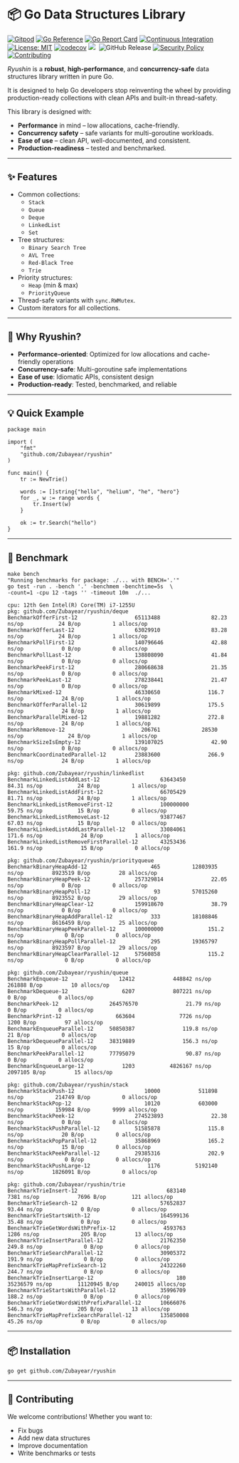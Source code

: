 # 📦 Go Data Structures Library
[![Gitpod](https://img.shields.io/badge/Gitpod-Ready--to--Code-blue?logo=gitpod&style=flat-square)](https://gitpod.io/#https://github.com/Zubayear/ryushin)
[![Go Reference](https://pkg.go.dev/badge/github.com/Zubayear/ryushin.svg)](https://pkg.go.dev/github.com/Zubayear/ryushin)
[![Go Report Card](https://goreportcard.com/badge/github.com/Zubayear/ryushin)](https://goreportcard.com/report/github.com/Zubayear/ryushin)
[![Continuous Integration](https://github.com/Zubayear/ryushin/actions/workflows/ci.yml/badge.svg)](https://github.com/Zubayear/ryushin/actions/workflows/ci.yml)
[![License: MIT](https://img.shields.io/badge/License-MIT-yellow.svg)](LICENSE)
[![codecov](https://codecov.io/gh/Zubayear/ryushin/branch/main/graph/badge.svg)](https://codecov.io/gh/Zubayear/ryushin)
![](https://img.shields.io/github/repo-size/Zubayear/ryushin.svg?label=Repo%20size&style=flat-square)&nbsp;
![GitHub Release](https://img.shields.io/github/v/release/Zubayear/ryushin)
[![Security Policy](https://img.shields.io/badge/security-policy-blue.svg)](./SECURITY.md)
[![Contributing](https://img.shields.io/badge/contributing-guide-brightgreen.svg)](./CONTRIBUTING.md)

*Ryushin* is a **robust**, **high-performance**, and **concurrency-safe** data structures library written in pure Go.

It is designed to help Go developers stop reinventing the wheel by providing production-ready collections with clean APIs and built-in thread-safety.

This library is designed with:
- **Performance** in mind – low allocations, cache-friendly.
- **Concurrency safety** – safe variants for multi-goroutine workloads.
- **Ease of use** – clean API, well-documented, and consistent.
- **Production-readiness** – tested and benchmarked.

---

## ✨ Features

- Common collections:
  - `Stack`
  - `Queue`
  - `Deque`
  - `LinkedList`
  - `Set`
- Tree structures:
  - `Binary Search Tree`
  - `AVL Tree`
  - `Red-Black Tree`
  - `Trie`
- Priority structures:
  - `Heap` (min & max)
  - `PriorityQueue`
- Thread-safe variants with `sync.RWMutex`.
- Custom iterators for all collections.

---
## 🚀 Why Ryushin?
- **Performance-oriented**: Optimized for low allocations and cache-friendly operations
- **Concurrency-safe**: Multi-goroutine safe implementations
- **Ease of use**: Idiomatic APIs, consistent design
- **Production-ready**: Tested, benchmarked, and reliable

---
## 💡 Quick Example
```
package main

import (
    "fmt"
    "github.com/Zubayear/ryushin"
)

func main() {
    tr := NewTrie()

	words := []string{"hello", "helium", "he", "hero"}
	for _, w := range words {
		tr.Insert(w)
	}
	
	ok := tr.Search("hello")
}
```

---
## 💪 Benchmark
```
make bench
"Running benchmarks for package: ./... with BENCH='.'"
go test -run . -bench '.' -benchmem -benchtime=5s  \
-count=1 -cpu 12 -tags '' -timeout 10m  ./...

cpu: 12th Gen Intel(R) Core(TM) i7-1255U
pkg: github.com/Zubayear/ryushin/deque
BenchmarkOfferFirst-12                  65113488                82.23 ns/op           24 B/op          1 allocs/op
BenchmarkOfferLast-12                   63029910                83.28 ns/op           24 B/op          1 allocs/op
BenchmarkPollFirst-12                   140796646               42.88 ns/op            0 B/op          0 allocs/op
BenchmarkPollLast-12                    138808090               41.84 ns/op            0 B/op          0 allocs/op
BenchmarkPeekFirst-12                   280668638               21.35 ns/op            0 B/op          0 allocs/op
BenchmarkPeekLast-12                    278238441               21.47 ns/op            0 B/op          0 allocs/op
BenchmarkMixed-12                       46330650               116.7 ns/op            24 B/op          1 allocs/op
BenchmarkOfferParallel-12               30619899               175.5 ns/op            24 B/op          1 allocs/op
BenchmarkParallelMixed-12               19881282               272.8 ns/op            24 B/op          1 allocs/op
BenchmarkRemove-12                        206761             28530 ns/op              24 B/op          1 allocs/op
BenchmarkSizeIsEmpty-12                 139107025               42.90 ns/op            0 B/op          0 allocs/op
BenchmarkCoordinatedParallel-12         23883600               266.9 ns/op            24 B/op          1 allocs/op

pkg: github.com/Zubayear/ryushin/linkedlist
BenchmarkLinkedListAddLast-12                   63643450                84.31 ns/op           24 B/op          1 allocs/op
BenchmarkLinkedListAddFirst-12                  66705429                81.71 ns/op           24 B/op          1 allocs/op
BenchmarkLinkedListRemoveFirst-12               100000000               59.75 ns/op           15 B/op          0 allocs/op
BenchmarkLinkedListRemoveLast-12                93877467                67.03 ns/op           15 B/op          0 allocs/op
BenchmarkLinkedListAddLastParallel-12           33084061               171.6 ns/op            24 B/op          1 allocs/op
BenchmarkLinkedListRemoveFirstParallel-12       43253436               161.9 ns/op            15 B/op          0 allocs/op

pkg: github.com/Zubayear/ryushin/priorityqueue
BenchmarkBinaryHeapAdd-12                    465          12803935 ns/op         8923519 B/op         28 allocs/op
BenchmarkBinaryHeapPeek-12              257329814               22.05 ns/op            0 B/op          0 allocs/op
BenchmarkBinaryHeapPoll-12                    93          57015260 ns/op         8923552 B/op         29 allocs/op
BenchmarkBinaryHeapClear-12             159918670               38.79 ns/op            0 B/op          0 allocs/op
BenchmarkBinaryHeapAddParallel-12            333          18108846 ns/op         8616459 B/op         25 allocs/op
BenchmarkBinaryHeapPeekParallel-12      100000000              151.2 ns/op             0 B/op          0 allocs/op
BenchmarkBinaryHeapPollParallel-12           295          19365797 ns/op         8923597 B/op         29 allocs/op
BenchmarkBinaryHeapClearParallel-12     57560858               115.2 ns/op             0 B/op          0 allocs/op

pkg: github.com/Zubayear/ryushin/queue
BenchmarkEnqueue-12                12412            448842 ns/op          261888 B/op         10 allocs/op
BenchmarkDequeue-12                 6207            807221 ns/op               0 B/op          0 allocs/op
BenchmarkPeek-12                264576570               21.79 ns/op            0 B/op          0 allocs/op
BenchmarkPrint-12                 663604              7726 ns/op            1200 B/op         97 allocs/op
BenchmarkEnqueueParallel-12     50850387               119.8 ns/op            21 B/op          0 allocs/op
BenchmarkDequeueParallel-12     38319889               156.3 ns/op            15 B/op          0 allocs/op
BenchmarkPeekParallel-12        77795079                90.87 ns/op            0 B/op          0 allocs/op
BenchmarkEnqueueLarge-12            1203           4826167 ns/op         2097105 B/op         15 allocs/op

pkg: github.com/Zubayear/ryushin/stack
BenchmarkStackPush-12                      10000            511898 ns/op          214749 B/op          0 allocs/op
BenchmarkStackPop-12                       10120            603000 ns/op          159984 B/op       9999 allocs/op
BenchmarkStackPeek-12                   274523893               22.38 ns/op            0 B/op          0 allocs/op
BenchmarkStackPushParallel-12           51585878               115.8 ns/op            20 B/op          0 allocs/op
BenchmarkStackPopParallel-12            35868969               165.2 ns/op            15 B/op          0 allocs/op
BenchmarkStackPeekParallel-12           29385316               202.9 ns/op             0 B/op          0 allocs/op
BenchmarkStackPushLarge-12                  1176           5192140 ns/op         1826091 B/op          0 allocs/op

pkg: github.com/Zubayear/ryushin/trie
BenchmarkTrieInsert-12                            683140              7381 ns/op            7696 B/op        121 allocs/op
BenchmarkTrieSearch-12                          57652837                93.44 ns/op            0 B/op          0 allocs/op
BenchmarkTrieStartsWith-12                      164599136               35.48 ns/op            0 B/op          0 allocs/op
BenchmarkTrieGetWordsWithPrefix-12               4593763              1286 ns/op             205 B/op         13 allocs/op
BenchmarkTrieInsertParallel-12                  21762350               249.8 ns/op             0 B/op          0 allocs/op
BenchmarkTrieSearchParallel-12                  30905372               191.9 ns/op             0 B/op          0 allocs/op
BenchmarkTrieMapPrefixSearch-12                 24322260               244.7 ns/op             0 B/op          0 allocs/op
BenchmarkTrieInsertLarge-12                          180          35236579 ns/op        11120945 B/op     240015 allocs/op
BenchmarkTrieStartsWithParallel-12              35996709               188.2 ns/op             0 B/op          0 allocs/op
BenchmarkTrieGetWordsWithPrefixParallel-12      10666076               546.3 ns/op           205 B/op         13 allocs/op
BenchmarkTrieMapPrefixSearchParallel-12         135850008               45.26 ns/op            0 B/op          0 allocs/op
```
---

## 📦 Installation
```
go get github.com/Zubayear/ryushin
```
---
## 🤝 Contributing
We welcome contributions! Whether you want to:
- Fix bugs
- Add new data structures
- Improve documentation
- Write benchmarks or tests
